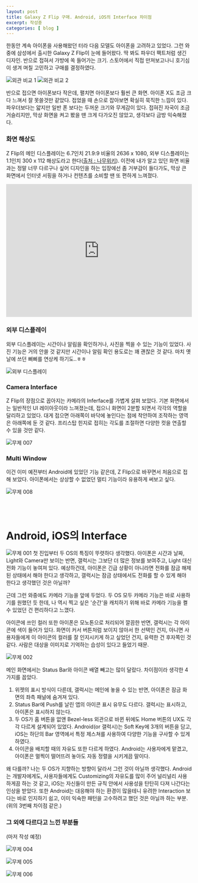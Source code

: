 ```yaml
---
layout: post
title: Galaxy Z Flip 구매. Android, iOS의 Interface 차이점
excerpt: 작성중
categories: [ blog ]
---
```


한동안 계속 아이폰을 사용해왔던 터라 다음 모델도 아이폰을 고려하고 있었다. 그런 와중에 삼성에서 출시한 Galaxy Z Flip이 눈에 들어왔다.
딱 봐도 파우더 팩트처럼 생긴 디자인. 반으로 접혀서 가방에 쏙 들어가는 크기. 스토어에서 직접 만져보고나니 호기심이 생겨 며칠 고민하고 구매를 결정하였다.

![외관 비교 1](https://drive.google.com/uc?id=1bn5ZlV7s2V5Q-IiiOrMXiLFLqBbmsDAn)
![외관 비교 2](https://drive.google.com/uc?id=1wO0Qr3EScqgHWkFwDWnq3BqvB8_37E7y)

반으로 접으면 아이폰보다 작은데, 펼치면 아이폰보다 훨씬 큰 화면. 아이폰 X도 조금 크다 느껴서 잘 못쓸것만 같았다.
접었을 때 손으로 잡아보면 확실히 묵직한 느낌이 있다. 파우더보다는 얇지만 일반 폰 보다는 두꺼운 크기와 무게감이 있다.
접혀진 자국이 조금 거슬리지만, 막상 화면을 켜고 봤을 땐 크게 다가오진 않았고, 생각보다 금방 익숙해졌다.

### 화면 해상도

Z Flip의 메인 디스플레이는 6.7인치 21.9:9 비율의 2636 x 1080, 외부 디스플레이는 1.1인치 300 x 112 해상도라고 한다([출처 : 나무위키](https://namu.wiki/w/갤럭시%20Z%20플립)). 이전에 내가 알고 있던 화면 비율과는 정말 너무 다르구나 싶어 디자인을 하는 입장에선 좀 거부감이 들다가도, 막상 큰 화면에서 인터넷 서핑을 하거나 컨텐츠를 소비할 땐 또 편하게 느껴졌다.

<embed src="https://drive.google.com/uc?id=1QQZ63Me45jLCyhCl29KTBJOj-9VE56fd" loop="1" style="width:100%; height:360px;">

### 외부 디스플레이
외부 디스플레이는 시간이나 알림을 확인하거나, 사진을 찍을 수 있는 기능이 있었다. 사진 기능은 거의 안쓸 것 같지만 시간이나 알림 확인 용도로는 꽤 괜찮은 것 같다.
마치 옛날에 쓰던 삐삐를 연상케 하기도..ㅎㅎ

![외부 디스플레이](https://drive.google.com/uc?id=1y6rhzZ-EQOkD23MHnLeeybPAnSATjAnZ)

### Camera Interface
Z Flip의 장점으로 꼽아지는 카메라의 Inferface를 가볍게 살펴 보았다. 기본 화면에서는 일반적인 UI 레이아웃이라 느껴졌는데, 접으니 화면이 2분할 되면서 각각의 역할을 달리하고 있었다. 대게 접으면 아래쪽이 바닥에 놓인다는 점에 착안하여 조작하는 영역은 아래쪽에 둔 것 같다. 프리스탑 힌지로 접히는 각도를 조절하면 다양한 컷을 연출할 수 있을 것만 같다.

![무제 007](https://drive.google.com/uc?id=1N6Xp3jf7gxhUozqfuhnibP6W95IuiErs)

### Multi Window
이건 이미 예전부터 Android에 있었던 기능 같은데, Z Flip으로 바꾸면서 처음으로 접해 보았다.
아이폰에서는 상상할 수 없었던 멀티 기능이라 유용하게 써보고 싶다.

![무제 008](https://drive.google.com/uc?id=12IrrpYkHQnXl5iIh8oiXNLZybHm1zH1E)

<br /><br />

# Android, iOS의 Interface

![무제 001](https://drive.google.com/uc?id=1XQ2PXuihrupQIDGLFhgmpQPH51OVuvst)
첫 진입부터 두 OS의 특징이 뚜렷하다 생각했다.
아이폰은 시간과 날짜, Light와 Camera만 보이는 반면, 갤럭시는 그보단 더 많은 정보를 보여주고, Light 대신 전화 기능이 놓여져 있다.
예상하건데, 아이폰은 긴급 상황이 아니라면 전화를 잠금 해제된 상태에서 해야 한다고 생각하고, 갤럭시는 잠금 상태에서도 전화를 할 수 있게 해야 한다고 생각했던 것은 아닐까?

근데 그런 와중에도 카메라 기능을 앞에 두었다. 두 OS 모두 카메라 기능은 바로 사용하기를 원했던 듯 한데, 나 역시 찍고 싶은 '순간'을 캐치하기 위해 바로 카메라 기능을 켤 수 있었던 건 편리하다고 느꼈다.

아이콘에 쓰인 컬러 또한 아이폰은 모노톤으로 처리되어 깔끔한 반면, 갤럭시는 각 아이콘에 색이 들어가 있다.
화면이 커서 버튼처럼 보이지 않아서 한 선택인 건지, 아니면 사용자들에게 이 아이콘의 컬러를 잘 인지시키게 하고 싶었던 건지,
유력한 건 후자쪽인 것 같다. 사람은 대상을 이미지로 기억하는 습성이 있다고 들었기 때문.

![무제 002](https://drive.google.com/uc?id=19EE2txMZ3sLjGW845C2_Dq2kJvwgFmCU)

메인 화면에서는 Status Bar와 아이콘 배열 빼고는 많이 달랐다.
차이점이라 생각한 4가지를 꼽았다.

1. 위젯의 표시 방식이 다른데, 갤럭시는 메인에 놓을 수 있는 반면, 아이폰은 잠금 화면의 좌측 패널에 숨겨져 있다.
2. Status Bar에 Push를 날린 앱의 아이콘 표시 유무도 다르다. 갤럭시는 표시하고, 아이폰은 표시하지 않는다.
3. 두 OS가 홈 버튼을 없앤 Bezel-less 외관으로 바뀐 뒤에도 Home 버튼의 UX도 각각 다르게 설계되어 있었다. Android(or 갤럭시)는 Soft Key에 3개의 버튼을 담고, iOS는 하단의 Bar 영역에서 특정 제스쳐를 사용하여 다양한 기능을 구사할 수 있게 하였다.
4. 아이콘을 배치할 때의 자유도 또한 다르게 하였다. Android는 사용자에게 맡겼고, 아이폰은 멀찍이 떨어뜨려 놓아도 자동 정렬을 시키게끔 말이다.

왜 다를까?
나는 두 OS가 지향하는 방향이 달라서 그런 것이 아닐까 생각했다.
Android는 개발자에게도, 사용자들에게도 Customizing의 자유도를 많이 주어 널리널리 사용하게끔 하는 것 같고, iOS는 자신들이 만든 규칙 안에서 사용성을 탄탄히 다져 나간다는 인상을 받았다. 또한 Android는 대응해야 하는 환경이 많을테니 유려한 Interaction 보다는 바로 인지하기 쉽고, 이미 익숙한 패턴을 고수하려고 했던 것은 아닐까 하는 부분. (위의 3번째 차이점 같은.)

### 그 외에 다르다고 느낀 부분들
(마저 작성 예정)

![무제 004](https://drive.google.com/uc?id=1CQmBMdKVYzdMZzZWs288APG6n3YBsa2R)

![무제 005](https://drive.google.com/uc?id=1JSoFvGLRV4y0vTXfhFeGhRGgwc426f5k)

![무제 006](https://drive.google.com/uc?id=1vNUmLrCB3DvDKT6qdzI5VVKq35T1b0G0)

